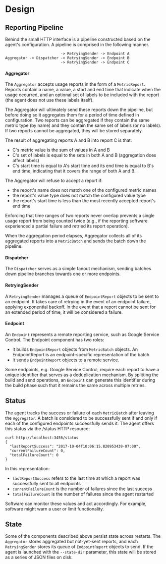 # Design

## Reporting Pipeline

Behind the small HTTP interface is a pipeline constructed based on the agent's
configuration. A pipeline is comprised in the following manner.

```
                         -> RetryingSender -> Endpoint A
Aggregator -> Dispatcher -> RetryingSender -> Endpoint B
                         -> RetryingSender -> Endpoint C
```

#### Aggregator

The `Aggregator` accepts usage reports in the form of a `MetricReport`.
Reports contain a name, a value, a start and end time that indicate when the
usage occurred, and an optional set of labels to be included with the report
(the agent does not use these labels itself).

The Aggregator will ultimately send these reports down the pipeline, but before
doing so it aggregates them for a period of time defined in configuration. Two
reports can be aggregated if they contain the same metric type (by name) and
they contain the same set of labels (or no labels). If two reports cannot be
aggregated, they will be stored separately.

The result of aggregating reports A and B into report C is that:
* C's metric value is the sum of values in A and B
* C's set of labels is equal to the sets in both A and B (aggregation does
  affect labels)
* C's start time is equal to A's start time and its end time is equal to B's
  end time, indicating that it covers the range of both A and B.

The Aggregator will refuse to accept a report if:
* the report's name does not match one of the configured metric names
* the report's value type does not match the configured value type
* the report's start time is less than the most recently accepted report's
  end time

Enforcing that time ranges of two reports never overlap prevents a single usage
report from being counted twice (e.g., if the reporting software experienced a
partial failure and retried its report operation).

When the aggregation period elapses, Aggregator collects all of its aggregated
reports into a `MetricBatch` and sends the batch down the pipeline.

#### Dispatcher

The `Dispatcher` serves as a simple fanout mechanism, sending batches down
pipeline branches towards one or more endpoints.

#### RetryingSender

A `RetryingSender` manages a queue of `EndpointReport` objects to be sent to
an endpoint. It takes care of retrying in the event of an endpoint failure,
applying exponential backoff. In the event that a report cannot be sent for
an extended period of time, it will be considered a failure.

#### Endpoint

An `Endpoint` represents a remote reporting service, such as Google Service
Control. The Endpoint component has two roles:
* It builds `EndpointReport` objects from `MetricBatch` objects. An
EndpointReport is an endpoint-specific representation of the batch.
* It sends `EndpointReport` objects to a remote service.

Some endpoints, e.g. Google Service Control, require each report to have a
unique identifier that serves as a deduplication mechanism. By splitting the
build and send operations, an `Endpoint` can generate this identifier during
the build phase such that it remains the same across multiple retries.

## Status

The agent tracks the success or failure of each `MetricBatch` after leaving the
`Aggregator`. A batch is considered to be successfully sent if and only if each
of the configured endpoints successfully sends it. The agent offers this status
via the /status HTTP resource:

```
curl http://localhost:3456/status
{
  "lastReportSuccess": "2017-10-04T10:06:15.820953439-07:00",
  "currentFailureCount": 0,
  "totalFailureCount": 0
}
```

In this representation:
* `lastReportSuccess` refers to the last time at which a report was successfully
  sent to all endpoints
* `currentFailureCount` is the number of failures since the last success
* `totalFailureCount` is the number of failures since the agent restarted

Software can monitor these values and act accordingly. For example, software might
warn a user or limit functionality.

## State

Some of the components described above persist state across restarts. The
`Aggregator` stores aggregated but not-yet-sent reports, and each
`RetryingSender` stores its queue of `EndpointReport` objects to send. If the
agent is launched with the `--state-dir` parameter, this state will be stored
as a series of JSON files on disk.

